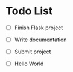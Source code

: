 # Todo List
- [ ] Finish Flask project
- [ ] Write documentation
- [ ] Submit project
- [ ] Hello World
